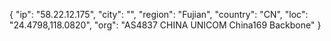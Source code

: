 {
  "ip": "58.22.12.175",
  "city": "",
  "region": "Fujian",
  "country": "CN",
  "loc": "24.4798,118.0820",
  "org": "AS4837 CHINA UNICOM China169 Backbone"
}
